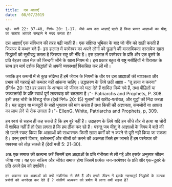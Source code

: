 ```yaml
---
title:  दस आज्ञाएँ
date:  08/07/2019
---
```


`पढ़ें- मत्ती 22: 37-40, निर्ग० 20: 1-17. जैसे आप दस आज्ञाएँ पढ़ते हैं किस प्रकार आज्ञाओं का यीशु का सारांश आपको समझने में मदद करता है?`

दस आज्ञाएँ एक संविधान की तरह पढ़ी जाती हैं। एक संक्षिप्त भूमिका के बाद जो नींव को खड़ी करती है जिसपर ये कथन बने हैं- इस हालात में परमेश्वर का अपने लोगों को छुड़ाने की वास्तविकता दस्तावेज खास सिद्धांतों को सूचीबद्ध करता है जिसपर राष्ट्र की नींव है। इस हालात में परमेश्वर के प्रति और एक दूसरे के प्रति बेहतर ताल मेल की जिन्दगी जीने के खास नियम थे। इस प्रकार बहुत से राष्ट्र मसीहियों ने विरासत के साथ इन मार्ग दर्शक सिद्धांतों से अपनी व्यवस्थाएँ विकसित कर ली थी।

जबकि इन कथनों में से कुछ संक्षिप्त हैं हमें जीवन के नियमों के तौर पर दस आज्ञाओं की व्यापकता और प्रभाव की गहराई को कमतर नहीं आंकना चाहिए। उद्धाहरण के लिये छठी आज्ञा - "तू हत्या न करना" (निर्ग० 20: 13) हर प्रकार के अन्याय जो जीवन को घटा देते हैं शामिल किये गये हैं, तथा पीड़ितों या जरूरतमंदों के प्रति स्वार्थ पूर्ण लापरवाह को बतलाता है।"- Patriarchs and Prophets, P. 308. इसी तरह चोरी के विरुद्ध रोक (देखें निर्ग० 20: 15) गुलामों की खरीद-फरोख्त, और युद्धों की निंदा करता है। यह उद्धार या मजदूरी के सही भुगतान की मांग करता है तथा किसी की अज्ञानता, कमजोरी या आफ़त का लाभ लेने से रोक लगाता है।"- EllenG. White, Patriarchs and Prophets, p, 309.

हम स्वयं से सहज ही कह सकते हैं कि हम बुरे नहीं हैं। उदाहरण के लिये यदि हम सीधे तौर से हत्या या चोरी में शामिल नहीं हैं तो ऐसा लगता है कि हम ठीक कर रहे हैं। परन्तु जब यीशु ने आज्ञाओं के विषय में बातें की तो उसने स्पष्ट किया कि आज्ञाओं को साधारणतः किसी खास कर्मों को न करने से पूरी नहीं किया जा सकता है। वरन् हमारे विचार, उत्तेजनाएँ और चीजों को करने की अक्षमता जिसे हम जानते हैं हम परमेश्वर की व्यवस्था को तोड़ सकते हैं (देखें मत्ती 5: 21-30).

अतः एक समाज की कल्पना करें जिसमें दस आज्ञाओं के प्रति गंभीरता से ली गई और इसके अनुसार जीवन जीया गया। यह एक सक्रिय और जीवंत समाज होगा जिसमें प्रत्येक जन-परमेश्वर के प्रति और एक-दूसरे के प्रति अपने प्रेम को दर्शायेंगे।

`हम अकसर दस आज्ञाओं को क्यों संकीर्णता से लेते हैं और हमारे जीवन में इसके महत्त्वपूर्ण सिद्धांतों के व्यापक प्रयोगों को अनदेखा कर देते हैं ? संकीर्ण अध्ययन को प्रयोग में लाना क्यों सहज है?`